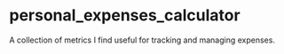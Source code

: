 # personal_expenses_calculator
A collection of metrics I find useful for tracking and managing expenses.
